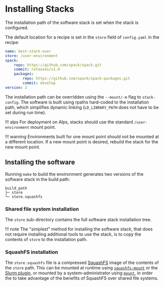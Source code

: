 # Installing Stacks

The installation path of the software stack is set when the stack is configured.

The default location for a recipe is set in the `store` field of `config.yaml` in the recipe:
```yaml title='config.yaml'
name: best-stack-ever
store: /user-environment
spack:
    repo: https://github.com/spack/spack.git
    commit: releases/v1.0
    packages:
        repo: https://github.com/spack/spack-packages.git
        commit: develop
version: 2
```

The installation path can be overridden using the `--mount/-m` flag to `stack-config`.
The software is built using rpaths hard-coded to the installation path, which simplifies dynamic linking  (`LD_LIBRARY_PATH` does not have to be set during run time).

!!! alps
    For deployment on Alps, stacks should use the standard `/user-environment` mount point.

!!! warning
    Environments built for one mount point should not be mounted at a different location.
    If a new mount point is desired, rebuild the stack for the new mount point.

## Installing the software

Running `make` to build the environment generates two versions of the software stack in the build path:
```
build_path
├─ store
└─ store.squashfs
```

### Shared file system installation

The `store` sub-directory contains the full software stack installation tree.

!!! note
    The "simplest" method for installing the software stack, that does not require installing additional tools to use the stack, is to copy the contents of `store` to the installation path.


### SquashFS installation

The `store.squashfs` file is a compressed [SquashFS](https://tldp.org/HOWTO/SquashFS-HOWTO/whatis.html) image of the contents of the `store` path.
This can be mounted at runtime using [`squashfs-mount`](https://github.com/eth-cscs/squashfs-mount) or the [Slurm plugin](https://github.com/eth-cscs/slurm-uenv-mount/), or mounted by a system-administrator using [`mount`](https://man7.org/linux/man-pages/man2/mount.2.html), in order the to take advantage of the benefits of SquashFS over shared file systems.

